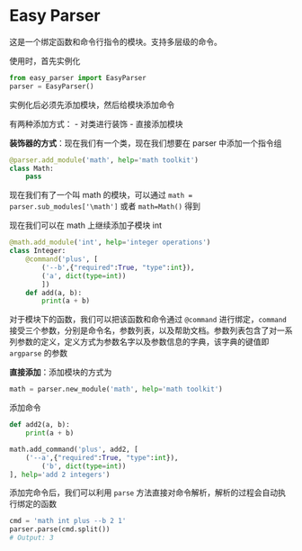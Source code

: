# Easy Parser

这是一个绑定函数和命令行指令的模块。支持多层级的命令。

使用时，首先实例化

```python
from easy_parser import EasyParser
parser = EasyParser()
```

实例化后必须先添加模块，然后给模块添加命令

有两种添加方式：
    - 对类进行装饰
    - 直接添加模块

**装饰器的方式**：现在我们有一个类，现在我们想要在 parser 中添加一个指令组

```python
@parser.add_module('math', help='math toolkit')
class Math:
    pass
```

现在我们有了一个叫 math 的模块，可以通过 `math = parser.sub_modules['\math']` 或者 `math=Math()` 得到

现在我们可以在 math 上继续添加子模块 int

```python
@math.add_module('int', help='integer operations')
class Integer:
    @command('plus', [
        ('--b',{"required":True, "type":int}),
        ('a', dict(type=int))
        ])
    def add(a, b):
        print(a + b)
```

对于模块下的函数，我们可以把该函数和命令通过 `@command` 进行绑定，`command` 接受三个参数，分别是命令名，参数列表，以及帮助文档。参数列表包含了对一系列参数的定义，定义方式为参数名字以及参数信息的字典，该字典的键值即 `argparse` 的参数

**直接添加**：添加模块的方式为

```python
math = parser.new_module('math', help='math toolkit')
```

添加命令

```python
def add2(a, b):
    print(a + b)

math.add_command('plus', add2, [
    ('--a',{"required":True, "type":int}),
        ('b', dict(type=int))
], help='add 2 integers')
```

添加完命令后，我们可以利用 `parse` 方法直接对命令解析，解析的过程会自动执行绑定的函数

```python
cmd = 'math int plus --b 2 1'
parser.parse(cmd.split())
# Output: 3 
```
